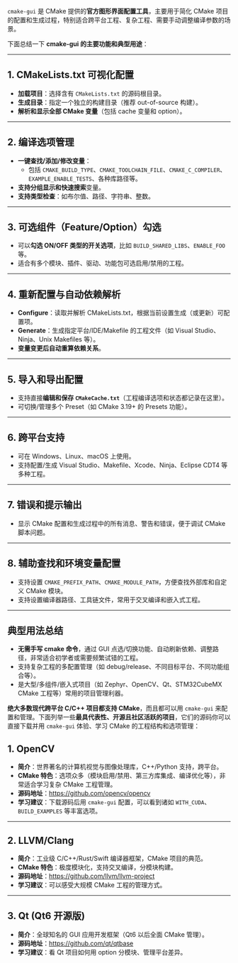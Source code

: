 `cmake-gui` 是 CMake 提供的**官方图形界面配置工具**，主要用于简化 CMake 项目的配置和生成过程，特别适合跨平台工程、复杂工程、需要手动调整编译参数的场景。

下面总结一下 **cmake-gui 的主要功能和典型用途**：

------

## 1. **CMakeLists.txt 可视化配置**

- **加载项目**：选择含有 `CMakeLists.txt` 的源码根目录。
- **生成目录**：指定一个独立的构建目录（推荐 out-of-source 构建）。
- **解析和显示全部 CMake 变量**（包括 cache 变量和 option）。

------

## 2. **编译选项管理**

- **一键查找/添加/修改变量**：
  - 包括 `CMAKE_BUILD_TYPE`、`CMAKE_TOOLCHAIN_FILE`、`CMAKE_C_COMPILER`、`EXAMPLE_ENABLE_TESTS`、各种库路径等。
- **支持分组显示和快速搜索**变量。
- **支持类型检查**：如布尔值、路径、字符串、整数。

------

## 3. **可选组件（Feature/Option）勾选**

- 可以**勾选 ON/OFF 类型的开关选项**，比如 `BUILD_SHARED_LIBS`、`ENABLE_FOO` 等。
- 适合有多个模块、插件、驱动、功能包可选启用/禁用的工程。

------

## 4. **重新配置与自动依赖解析**

- **Configure**：读取并解析 CMakeLists.txt，根据当前设置生成（或更新）可配置项。
- **Generate**：生成指定平台/IDE/Makefile 的工程文件（如 Visual Studio、Ninja、Unix Makefiles 等）。
- **变量变更后自动重算依赖关系**。

------

## 5. **导入和导出配置**

- 支持直接**编辑和保存 `CMakeCache.txt`**（工程编译选项和状态都记录在这里）。
- 可切换/管理多个 Preset（如 CMake 3.19+ 的 Presets 功能）。

------

## 6. **跨平台支持**

- 可在 Windows、Linux、macOS 上使用。
- 支持配置/生成 Visual Studio、Makefile、Xcode、Ninja、Eclipse CDT4 等多种工程。

------

## 7. **错误和提示输出**

- 显示 CMake 配置和生成过程中的所有消息、警告和错误，便于调试 CMake 脚本问题。

------

## 8. **辅助查找和环境变量配置**

- 支持设置 `CMAKE_PREFIX_PATH`、`CMAKE_MODULE_PATH`，方便查找外部库和自定义 CMake 模块。
- 支持设置编译器路径、工具链文件，常用于交叉编译和嵌入式工程。

------

## 典型用法总结

- **无需手写 cmake 命令**，通过 GUI 点选/切换功能、自动刷新依赖、调整路径，非常适合初学者或需要频繁试错的工程。
- 支持复杂工程的多配置管理（如 debug/release、不同目标平台、不同功能组合等）。
- 是大型/多组件/嵌入式项目（如 Zephyr、OpenCV、Qt、STM32CubeMX CMake 工程等）常用的项目管理利器。



**绝大多数现代跨平台 C/C++ 项目都支持 CMake**，而且都可以用 `cmake-gui` 来配置和管理。下面列举一些**最具代表性、开源且社区活跃的项目**，它们的源码你可以直接下载并用 `cmake-gui` 体验、学习 CMake 的工程结构和选项管理：



## 1. **OpenCV**

- **简介**：世界著名的计算机视觉与图像处理库，C++/Python 支持，跨平台。
- **CMake 特色**：选项众多（模块启用/禁用、第三方库集成、编译优化等），非常适合学习复杂 CMake 工程管理。
- **源码地址**：https://github.com/opencv/opencv
- **学习建议**：下载源码后用 `cmake-gui` 配置，可以看到诸如 `WITH_CUDA`、`BUILD_EXAMPLES` 等丰富选项。

------

## 2. **LLVM/Clang**

- **简介**：工业级 C/C++/Rust/Swift 编译器框架，CMake 项目的典范。
- **CMake 特色**：极度模块化，支持交叉编译，分模块构建。
- **源码地址**：https://github.com/llvm/llvm-project
- **学习建议**：可以感受大规模 CMake 工程的管理方式。

------

## 3. **Qt (Qt6 开源版)**

- **简介**：全球知名的 GUI 应用开发框架（Qt6 以后全面 CMake 管理）。
- **源码地址**：https://github.com/qt/qtbase
- **学习建议**：看 Qt 项目如何用 option 分模块、管理平台差异。